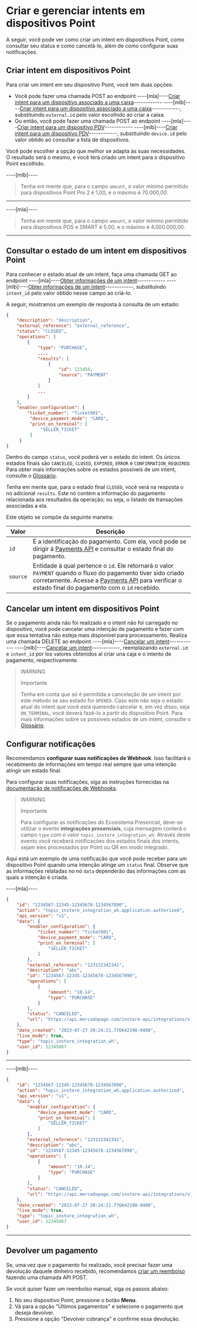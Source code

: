 # Criar e gerenciar intents em dispositivos Point

A seguir, você pode ver como criar um intent em dispositivos Point, como consultar seu status e como cancelá-lo, além de como configurar suas notificações.

## Criar intent em dispositivos Point

Para criar um intent em seu dispositivo Point, você tem duas opções:
* Você pode fazer uma chamada POST ao endpoint ----[mla]----[Criar intent para um dispositivo associado a uma caixa](/developers/pt/reference/instore_api_mla/_instore-api_integrationsintents_point_pos_external_id/post)------------ ----[mlb]----[Criar intent para um dispositivo associado a uma caixa](/developers/pt/reference/instore_api_mlb/_instore-api_integrationsintents_point_pos_external_id/post)------------, substituindo `external.id` pelo valor escolhido ao criar a caixa.
* Ou então, você pode fazer uma chamada POST ao endpoint ----[mla]----[Criar intent para um dispositivo PDV](/developers/pt/reference/instore_api_mla/_instore-api_integrationsintents_point_device_id/post)------------ ----[mlb]----[Criar intent para um dispositivo PDV](//developers/pt/reference/instore_api_mlb/_instore-api_integrationsintents_point_device_id/post)------------, substituindo `device.id` pelo valor obtido ao consultar a lista de dispositivos.

Você pode escolher a opção que melhor se adapta às suas necessidades. O resultado será o mesmo, e você terá criado um intent para o dispositivo Point escolhido.

----[mlb]----
> Tenha em mente que, para o campo `amount`, o valor mínimo permitido para dispositivos Point Pro 2 é 1,00, e o máximo é 70.000,00.

------------

----[mla]----
> Tenha em mente que, para o campo `amount`, o valor mínimo permitido para dispositivos POS e SMART é 5,00, e o máximo é 4.000.000,00.

------------

## Consultar o estado de um intent em dispositivos Point

Para conhecer o estado atual de um intent, faça uma chamada GET ao endpoint ----[mla]----[Obter informações de um intent](/developers/pt/reference/instore_api_mla/_instore-api_integrationsintents_intent_id_point/get)------------ ----[mlb]----[Obter informações de um intent](/developers/pt/reference/instore_api_mlb/_instore-api_integrationsintents_intent_id_point/get)------------, substituindo `intent_id` pelo valor obtido nesse campo ao criá-lo.

A seguir, mostramos um exemplo de resposta à consulta de um estado:

``` json
{
    "description": "description",
    "external_reference": "external_reference",
    "status": "CLOSED",
    "operations": [
        {
            "type": "PURCHASE",
            ....
            "results": [
                {
                    "id": 123456,
                    "source": "PAYMENT"
                }
            ]
            ...
        }
    ],
    "enabler_configuration": {
        "ticket_number": "Ticket001",
         "device_payment_mode": "CARD",
         "print_on_terminal": [
             "SELLER_TICKET"
         ]
     }
}
```

Dentro do campo `status`, você poderá ver o estado do intent. Os únicos estados finais são `CANCELED`, `CLOSED`, `EXPIRED`, `ERROR` e `CONFIRMATION_REQUIRED`.
Para obter mais informações sobre os estados possíveis de um intent, consulte o [Glossário](/developers/pt/docs/ecosistema-presencial/glossary).

Tenha em mente que, para o estado final `CLOSED`, você verá na resposta o nó adicional `results`. Este nó contém a informação do pagamento relacionada aos resultados da operação; ou seja, o listado de transações associadas a ela.

Este objeto se compõe da seguinte maneira:

| Valor | Descrição |
|---|---|
| `id` | É a identificação do pagamento. Com ela, você pode se dirigir à [Payments API](/developers/pt/reference/payments/_payments_id/get) e consultar o estado final do pagamento. |
| `source` | Entidade à qual pertence o `id`. Ele retornará o valor `PAYMENT` quando o fluxo do pagamento tiver sido criado corretamente. Acesse a [Payments API](/developers/pt/reference/payments/_payments_id/get) para verificar o estado final do pagamento com o `id` recebido. |

## Cancelar um intent em dispositivos Point

Se o pagamento ainda não foi realizado e o intent não foi carregado no dispositivo, você pode cancelar uma intenção de pagamento e fazer com que essa tentativa não esteja mais disponível para processamento. 
Realiza uma chamada DELETE ao endpoint ----[mla]----[Cancelar um intent](//developpers/pt/reference/instore_api_mla/_instore-api_integrationsintents_intent_id_point/delete)------------ ----[mlb]----[Cancelar um intent](/developpers/pt/reference/instore_api_mlb/_instore-api_integrationsintents_intent_id_point/delete)------------, reemplazando `external.id` e `intent_id` por los valores obtenidos al criar una caja e o intento de pagamento, respectivamente.

> WARNING
>
> Importante
>
> Tenha em conta que só é permitida a cancelação de um intent por este método se seu estado for `OPENED`. Caso este não seja o estado atual do intent que você está querendo cancelar e, em vez disso, seja `ON_TERMINAL`, você deverá fazê-lo a partir do dispositivo Point. Para mais informações sobre os possíveis estados de um intent, consulte o [Glossário](/developers/pt/docs/ecosistema-presencial/glossary).


## Configurar notificações

Recomendamos **configurar suas notificações de Webhook**. Isso facilitará o recebimento de informações em tempo real sempre que uma intenção atingir um estado final.

Para configurar suas notificações, siga as instruções fornecidas na [documentação de notificações de Webhooks](developers/pt/docs/ecosistema-presencial/additional-content/your-integrations/notifications/webhooks).

> WARNING
>
> Importante
>
> Para configurar as notificações do Ecosistema Presencial, deve-se utilizar o evento **integrações presenciais**, cuja mensagem conterá o campo `type` com o valor `topic_instore_integration_wh`. Através deste evento você receberá notificações dos estados finais dos intents, sejam eles processados ​​por Point ou QR em modo integrado. 

Aqui está um exemplo de uma notificação que você pode receber para um dispositivo Point quando uma intenção atinge um `status` final. Observe que as informações relatadas no nó `data` dependerão das informações com as quais a intenção é criada.

----[mla]----
``` json
{
    "id": "1234567-12345-12345678-1234567890",
    "action": "topic_instore_integration_wh.application.authorized",
    "api_version": "v1",
    "data": {
        "enabler_configuration": {
            "ticket_number": "Ticket001",
            "device_payment_mode": "CARD",
            "print_on_terminal": [
                "SELLER_TICKET"
            ]
        },
        "external_reference": "123132342341",
        "description": "abc",
        "id": "1234567-12345-12345678-1234567890",
        "operations": [
            {
                "amount": "10.14",
                "type": "PURCHASE"
            }
        ],
        "status": "CANCELED",
        "url": "https://api.mercadopago.com/instore-api/integrations/v1/intents/1234567-12345-12345678-1234567890/point"
    },
    "date_created": "2023-07-27 20:24:21.776642198-0400",
    "live_mode": true,
    "type": "topic_instore_integration_wh",
    "user_id": 12345667
}

```
------------
----[mlb]----
``` json
{
    "id": "1234567-12345-12345678-1234567890",
    "action": "topic_instore_integration_wh.application.authorized",
    "api_version": "v1",
    "data": {
        "enabler_configuration": {
            "device_payment_mode": "CARD",
            "print_on_terminal": [
                "SELLER_TICKET"
            ]
        },
        "external_reference": "123132342341",
        "description": "abc",
        "id": "1234567-12345-12345678-1234567890",
        "operations": [
            {
                "amount": "10.14",
                "type": "PURCHASE"
            }
        ],
        "status": "CANCELED",
        "url": "https://api.mercadopago.com/instore-api/integrations/v1/intents/1234567-12345-12345678-1234567890/point"
    },
    "date_created": "2023-07-27 20:24:21.776642198-0400",
    "live_mode": true,
    "type": "topic_instore_integration_wh",
    "user_id": 12345667
}

```
------------

## Devolver um pagamento

Se, uma vez que o pagamento foi realizado, você precisar fazer uma devolução daquele dinheiro recebido, recomendamos [criar um reembolso](/developers/pt/reference/chargebacks/_payments_id_refunds/post) fazendo uma chamada API POST.

Se você quiser fazer um reembolso manual, siga os passos abaixo: 
1. No seu dispositivo Point, pressione o botão **Menu**.
2. Vá para a opção "Últimos pagamentos" e selecione o pagamento que deseja devolver.
3. Pressione a opção "Devolver cobrança" e confirme essa devolução.
